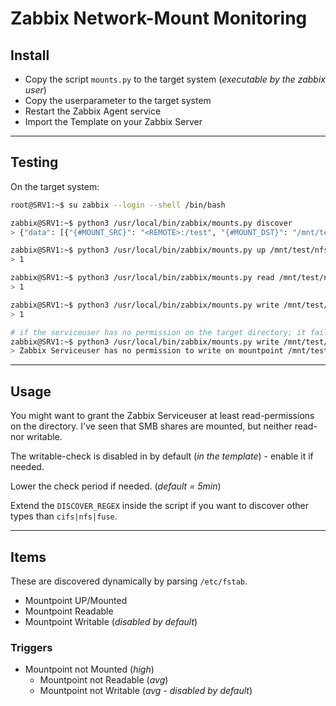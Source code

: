 # Zabbix Network-Mount Monitoring

## Install

* Copy the script `mounts.py` to the target system (*executable by the zabbix user*)
* Copy the userparameter to the target system
* Restart the Zabbix Agent service
* Import the Template on your Zabbix Server

----

## Testing

On the target system:

```bash
root@SRV1:~$ su zabbix --login --shell /bin/bash

zabbix@SRV1:~$ python3 /usr/local/bin/zabbix/mounts.py discover
> {"data": [{"{#MOUNT_SRC}": "<REMOTE>:/test", "{#MOUNT_DST}": "/mnt/test/nfs"}, {"{#MOUNT_SRC}": "//<REMOTE>/test", "{#MOUNT_DST}": "/mnt/test/smb"}]}

zabbix@SRV1:~$ python3 /usr/local/bin/zabbix/mounts.py up /mnt/test/nfs
> 1

zabbix@SRV1:~$ python3 /usr/local/bin/zabbix/mounts.py read /mnt/test/nfs
> 1

zabbix@SRV1:~$ python3 /usr/local/bin/zabbix/mounts.py write /mnt/test/nfs
> 1

# if the serviceuser has no permission on the target directory; it fails
zabbix@SRV1:~$ python3 /usr/local/bin/zabbix/mounts.py write /mnt/test/smb
> Zabbix Serviceuser has no permission to write on mountpoint /mnt/test/smb
```

----

## Usage

You might want to grant the Zabbix Serviceuser at least read-permissions on the directory. I've seen that SMB shares are mounted, but neither read- nor writable.

The writable-check is disabled in by default (*in the template*) - enable it if needed.

Lower the check period if needed. (*default = 5min*)

Extend the `DISCOVER_REGEX` inside the script if you want to discover other types than `cifs|nfs|fuse`.

----

## Items

These are discovered dynamically by parsing `/etc/fstab`.

* Mountpoint UP/Mounted
* Mountpoint Readable
* Mountpoint Writable (*disabled by default*)

### Triggers

* Mountpoint not Mounted (*high*)
  * Mountpoint not Readable (*avg*)
  * Mountpoint not Writable (*avg - disabled by default*)
